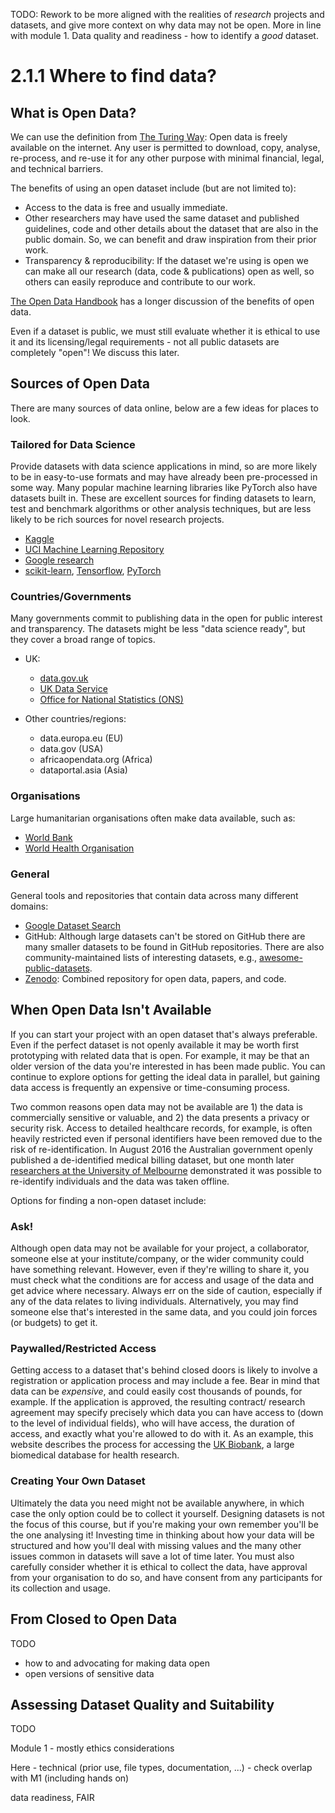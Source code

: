 TODO: Rework to be more aligned with the realities of _research_ projects and datasets, and give more context on why data may not be open. More in line with module 1. Data quality and readiness - how to identify a _good_ dataset.

# 2.1.1 Where to find data?



## What is Open Data?

We can use the definition from [The Turing Way](https://the-turing-way.netlify.app/reproducible-research/open/open-data.html): Open data is freely available on the internet. Any user is permitted to download, copy, analyse, re-process, and re-use it for any other purpose with minimal financial, legal, and technical barriers.

The benefits of using an open dataset include (but are not limited to):

- Access to the data is free and usually immediate.
- Other researchers may have used the same dataset and published guidelines, code and other details about the dataset that are also in the public domain. So, we can benefit and draw inspiration from their prior work.
- Transparency & reproducibility: If the dataset we're using is open we can make all our research (data, code & publications) open as well, so others can easily reproduce and contribute to our work.

[The Open Data Handbook](https://opendatahandbook.org/guide/en/why-open-data/) has a longer discussion of the benefits of open data.

Even if a dataset is public, we must still evaluate whether it is ethical to use it and its licensing/legal requirements - not all public datasets are completely "open"! We discuss this later.

## Sources of Open Data

There are many sources of data online, below are a few ideas for places to look.

### Tailored for Data Science

Provide datasets with data science applications in mind, so are more likely to be in easy-to-use formats and may have already been pre-processed in some way. Many popular machine learning libraries like PyTorch also have datasets built in. These are excellent sources for finding datasets to learn, test and benchmark algorithms or other analysis techniques, but are less likely to be rich sources for novel research projects.

  - [Kaggle](https://www.kaggle.com/datasets)
  - [UCI Machine Learning Repository](https://archive.ics.uci.edu/ml/index.php)
  - [Google research](https://research.google/tools/datasets/)
  - [scikit-learn](https://scikit-learn.org/stable/datasets/toy_dataset.html), [Tensorflow](https://www.tensorflow.org/datasets), [PyTorch](https://pytorch.org/vision/stable/datasets.html)


### Countries/Governments

Many governments commit to publishing data in the open for public interest and transparency. The datasets might be less "data science ready", but they cover a broad range of topics.

- UK:
  -  [data.gov.uk](https://data.gov.uk/)
  - [UK Data Service](https://www.ukdataservice.ac.uk/)
  -  [Office for National Statistics (ONS)](https://www.ons.gov.uk/)

- Other countries/regions:
  - data.europa.eu (EU)
  - data.gov (USA)
  - africaopendata.org (Africa)
  - dataportal.asia (Asia)

### Organisations

Large humanitarian organisations often make data available, such as:

  - [World Bank](https://microdata.worldbank.org/index.php/home)
  - [World Health Organisation](https://www.who.int/data/collections)


### General

General tools and repositories that contain data across many different domains:

   - [Google Dataset Search](https://datasetsearch.research.google.com/)
   - GitHub: Although large datasets can't be stored on GitHub there are many smaller datasets to be found in GitHub repositories. There are also community-maintained lists of interesting datasets, e.g., [awesome-public-datasets](https://github.com/awesomedata/awesome-public-datasets).
   - [Zenodo](https://zenodo.org/): Combined repository for open data, papers, and code.



## When Open Data Isn't Available

If you can start your project with an open dataset that's always preferable. Even if the perfect dataset is not openly available it may be worth first prototyping with related data that is open. For example, it may be that an older version of the data you're interested in has been made public. You can continue to explore options for getting the ideal data in parallel, but gaining data access is frequently an expensive or time-consuming process.

Two common reasons open data may not be available are 1) the data is commercially sensitive or valuable, and 2) the data presents a privacy or security risk. Access to detailed healthcare records, for example, is often heavily restricted even if personal identifiers have been removed due to the risk of re-identification. In August 2016 the Australian government openly published a de-identified medical billing dataset, but one month later [researchers at the University of Melbourne](https://arxiv.org/pdf/1712.05627.pdf) demonstrated it was possible to re-identify individuals and the data was taken offline.

Options for finding a non-open dataset include:

### Ask!

Although open data may not be available for your project, a collaborator, someone else at your institute/company, or the wider community could have something relevant. However, even if they're willing to share it, you must check what the conditions are for access and usage of the data and get advice where necessary. Always err on the side of caution, especially if any of the data relates to living individuals. Alternatively, you may find someone else that's interested in the same data, and you could join forces (or budgets) to get it.

### Paywalled/Restricted Access

Getting access to a dataset that's behind closed doors is likely to involve a registration or application process and may include a fee. Bear in mind that data can be _expensive_, and could easily cost thousands of pounds, for example. If the application is approved, the resulting contract/ research agreement may specify precisely which data you can have access to (down to the level of individual fields), who will have access, the duration of access, and exactly what you're allowed to do with it. As an example, this website describes the process for accessing the [UK Biobank](https://www.ukbiobank.ac.uk/enable-your-research), a large biomedical database for health research.

### Creating Your Own Dataset

Ultimately the data you need might not be available anywhere, in which case the only option could be to collect it yourself. Designing datasets is not the focus of this course, but if you're making your own remember you'll be the one analysing it! Investing time in thinking about how your data will be structured and how you'll deal with missing values and the many other issues common in datasets will save a lot of time later. You must also carefully consider whether it is ethical to collect the data, have approval from your organisation to do so, and have consent from any participants for its collection and usage.




## From Closed to Open Data

TODO

- how to and advocating for making data open
- open versions of sensitive data


## Assessing Dataset Quality and Suitability

TODO

Module 1 - mostly ethics considerations

Here - technical (prior use, file types, documentation, ...) - check overlap with M1 (including hands on)

data readiness, FAIR

```python

```
